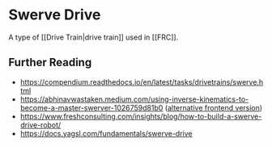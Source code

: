 # Swerve Drive

A type of [[Drive Train|drive train]] used in [[FRC]].

## Further Reading

- <https://compendium.readthedocs.io/en/latest/tasks/drivetrains/swerve.html>
- <https://abhinavwastaken.medium.com/using-inverse-kinematics-to-become-a-master-swerver-1026759d81b0> ([alternative frontend version](https://scribe.rip/@abhinavwastaken/using-inverse-kinematics-to-become-a-master-swerver-1026759d81b0))
- <https://www.freshconsulting.com/insights/blog/how-to-build-a-swerve-drive-robot/>
- <https://docs.yagsl.com/fundamentals/swerve-drive>